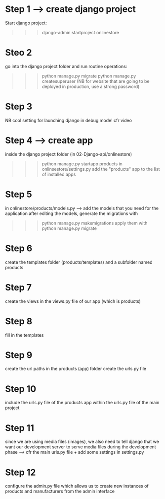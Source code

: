
# Step 1 --> create django project
Start django project:
>>> django-admin startproject onlinestore

# Steo 2
go into the django project folder and run routine operations:
>>> python manage.py migrate
>>> python manage.py createsuperuser
(NB for website that are going to be deployed in production, use a strong password)

# Step 3
NB cool setting for launching django in debug mode! cfr video


# Step 4 --> create app
inside the django project folder (in 02-Django-api/onlinestore)
>>> python manage.py startapp products
in onlinsestore/settings.py add the "products" app to the list of installed apps

# Step 5
in onlinestore/products/models.py --> add the models that you need for the application
after editing the models, generate the migrations with
>>> python manage.py makemigrations
apply them with
>>> python manage.py migrate

# Step 6
create the templates folder (products/templates) and a subfolder named products

# Step 7
create the views in the views.py file of our app (which is products)

# Step 8
fill in the templates

# Step 9
create the url paths
in the products (app) folder create the urls.py file

# Step 10
include the urls.py file of the products app within the urls.py file of the main project

# Step 11
since we are using media files (images), we also need to tell django that we want our development server to serve media files during the development phase --> cfr the main urls.py file + add some settings in settings.py

# Step 12
configure the admin.py file
which allows us to create new instances of products and manufacturers from the admin interface

